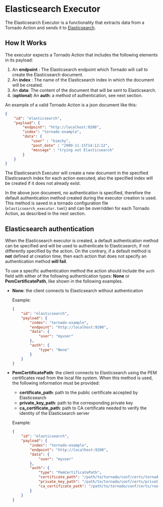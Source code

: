 # Elasticsearch Executor

The Elasticsearch Executor is a functionality that extracts data from a Tornado Action and sends
it to [Elasticsearch](https://www.elastic.co/guide/en/elasticsearch/reference/current/rest-apis.html).

## How It Works

The executor expects a Tornado Action that includes the following elements in its payload:

1. An __endpoint__ : The Elasticsearch endpoint which Tornado will call to create the Elasticsearch document.
1. An __index__ : The name of the Elasticsearch index in which the document will be created.
1. An __data__: The content of the document that will be sent to Elasticsearch.
1. (**optional**) An __auth__: a method of authentication, see next section.

An example of a valid Tornado Action is a json document like this:
```json
{
    "id": "elasticsearch",
    "payload": {
        "endpoint": "http://localhost:9200",
        "index": "tornado-example",
        "data": {
            "user" : "kimchy",
            "post_date" : "2009-11-15T14:12:12",
            "message" : "trying out Elasticsearch"
        }
    }
}
```

The Elasticsearch Executor will create a new document in the specified Elasticsearch index for each action
executed; also the specified index will be created if it does not already exist.

In the above json document, no authentication is specified, therefore the default authentication method
created during the executor creation is used. This method is saved in a tornado configuration file
(`elasticsearch_executor.toml`) and can be overridden for each Tornado Action, as described in the next
section.

## Elasticsearch authentication

When the Elasticsearch executor is created, a default authentication method can be specified and will be used
to authenticate to Elasticsearch, if not differently specified by the action. On the contrary, if a default
method is **not** defined at creation time, then each action that does not specify an authentication method
**will fail**.

To use a specific authentication method the action should include the `auth` field with either of the
following authentication types: **None** or **PemCertificatePath**, like shown in the following examples.

* **None**: the client connects to Elasticsearch without authentication

    Example:
    ```json
    {
        "id": "elasticsearch",
        "payload": {
            "index": "tornado-example",
            "endpoint": "http://localhost:9200",
            "data": {
                "user": "myuser"
            },
            "auth": {
                "type": "None"
            }
        }
    }
    ```                 
  
* **PemCertificatePath**: the client connects to Elasticsearch using the PEM certificates read from the local
file system. When this method is used, the following information must be provided:
    * **certificate_path**: path to the public certificate accepted by Elasticsearch
    * **private_key_path**: path to the corresponding private key
    * **ca_certificate_path**: path to CA certificate needed to verify the identity of the Elasticsearch server 
    
    Example:
    ```json
    {
        "id": "elasticsearch",
        "payload": {
            "index": "tornado-example",
            "endpoint": "http://localhost:9200",
            "data": {
                "user": "myuser"
            },
            "auth": {
                "type": "PemCertificatePath",
                "certificate_path": "/path/to/tornado/conf/certs/tornado.crt.pem",
                "private_key_path": "/path/to/tornado/conf/certs/private/tornado.key.pem",
                "ca_certificate_path": "/path/to/tornado/conf/certs/root-ca.crt"
            }
        }
    }
    ```

